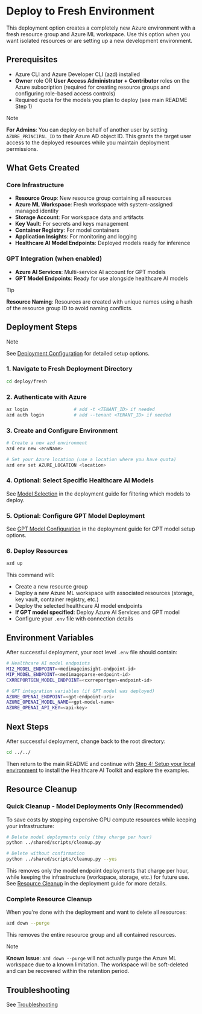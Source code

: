 # Deploy to Fresh Environment

This deployment option creates a completely new Azure environment with a fresh resource group and Azure ML workspace. Use this option when you want isolated resources or are setting up a new development environment.

## Prerequisites

- Azure CLI and Azure Developer CLI (azd) installed
- **Owner** role OR **User Access Administrator + Contributor** roles on the Azure subscription (required for creating resource groups and configuring role-based access controls)
- Required quota for the models you plan to deploy (see main README Step 1)

> [!NOTE]
> **For Admins**: You can deploy on behalf of another user by setting `AZURE_PRINCIPAL_ID` to their Azure AD object ID. This grants the target user access to the deployed resources while you maintain deployment permissions.

## What Gets Created

### Core Infrastructure
- **Resource Group**: New resource group containing all resources
- **Azure ML Workspace**: Fresh workspace with system-assigned managed identity
- **Storage Account**: For workspace data and artifacts
- **Key Vault**: For secrets and keys management
- **Container Registry**: For model containers
- **Application Insights**: For monitoring and logging
- **Healthcare AI Model Endpoints**: Deployed models ready for inference

### GPT Integration (when enabled)
- **Azure AI Services**: Multi-service AI account for GPT models
- **GPT Model Endpoints**: Ready for use alongside healthcare AI models

> [!TIP]
> **Resource Naming**: Resources are created with unique names using a hash of the resource group ID to avoid naming conflicts.

## Deployment Steps

> [!NOTE]
> See [Deployment Configuration](../../docs/deployment-guide.md#deployment-configuration) for detailed setup options.

### 1. Navigate to Fresh Deployment Directory

```bash
cd deploy/fresh
```

### 2. Authenticate with Azure

```bash
az login                 # add -t <TENANT_ID> if needed
azd auth login           # add --tenant <TENANT_ID> if needed
```

### 3. Create and Configure Environment

```bash
# Create a new azd environment
azd env new <envName>

# Set your Azure location (use a location where you have quota)
azd env set AZURE_LOCATION <location>
```

### 4. Optional: Select Specific Healthcare AI Models

See [Model Selection](../../docs/deployment-guide.md#model-selection) in the deployment guide for filtering which models to deploy.

### 5. Optional: Configure GPT Model Deployment

See [GPT Model Configuration](../../docs/deployment-guide.md#gpt-model-configuration) in the deployment guide for GPT model setup options.

### 6. Deploy Resources

```bash
azd up
```

This command will:
- Create a new resource group
- Deploy a new Azure ML workspace with associated resources (storage, key vault, container registry, etc.)
- Deploy the selected healthcare AI model endpoints
- **If GPT model specified**: Deploy Azure AI Services and GPT model
- Configure your `.env` file with connection details


## Environment Variables

After successful deployment, your root level `.env` file should contain:

```bash
# Healthcare AI model endpoints
MI2_MODEL_ENDPOINT=<medimageinsight-endpoint-id>
MIP_MODEL_ENDPOINT=<medimageparse-endpoint-id>
CXRREPORTGEN_MODEL_ENDPOINT=<cxrreportgen-endpoint-id>

# GPT integration variables (if GPT model was deployed)
AZURE_OPENAI_ENDPOINT=<gpt-endpoint-uri>
AZURE_OPENAI_MODEL_NAME=<gpt-model-name>
AZURE_OPENAI_API_KEY=<api-key>
```

## Next Steps
After successful deployment, change back to the root directory:

```bash
cd ../../
```

Then return to the main README and continue with [Step 4: Setup your local environment](../../README.md#step-4-setup-your-local-environment) to install the Healthcare AI Toolkit and explore the examples.

## Resource Cleanup

### Quick Cleanup - Model Deployments Only (Recommended)

To save costs by stopping expensive GPU compute resources while keeping your infrastructure:

```bash
# Delete model deployments only (they charge per hour)
python ../shared/scripts/cleanup.py

# Delete without confirmation
python ../shared/scripts/cleanup.py --yes
```
This removes only the model endpoint deployments that charge per hour, while keeping the infrastructure (workspace, storage, etc.) for future use. See [Resource Cleanup](../../docs/deployment-guide.md#resource-cleanup) in the deployment guide for more details.

### Complete Resource Cleanup

When you're done with the deployment and want to delete all resources:

```bash
azd down --purge
```
This removes the entire resource group and all contained resources.

> [!NOTE]
> **Known Issue**: `azd down --purge` will not actually purge the Azure ML workspace due to a known limitation. The workspace will be soft-deleted and can be recovered within the retention period.

## Troubleshooting

See [Troubleshooting](../../docs/deployment-guide.md#troubleshooting)